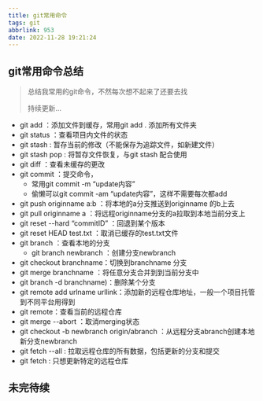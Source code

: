 ```yaml
---
title: git常用命令
tags: git
abbrlink: 953
date: 2022-11-28 19:21:24
---
```


## git常用命令总结

> 总结我常用的git命令，不然每次想不起来了还要去找
>
> 持续更新...

- git add ：添加文件到缓存，常用git add . 添加所有文件夹
- git status ：查看项目内文件的状态
- git stash : 暂存当前的修改（不能保存为追踪文件，如新建文件）
- git stash pop : 将暂存文件恢复，与git stash 配合使用
- git diff ：查看未缓存的更改
- git commit ：提交命令，
  - 常用git commit -m “update内容”
  - 偷懒可以git commit -am “update内容”，这样不需要每次都add
- git push originname a:b ：将本地的a分支推送到originname 的b上去
- git pull originname a ：将远程originname分支的a拉取到本地当前分支上
- git reset --hard “commitID” ：回退到某个版本
- git reset HEAD test.txt ：取消已缓存的test.txt文件
- git branch ：查看本地的分支
  - git branch newbranch ：创建分支newbranch 
- git checkout branchname：切换到branchname 分支
- git merge branchname ：将任意分支合并到到当前分支中
- git branch -d branchname)：删除某个分支
- git remote add urlname urllink：添加新的远程仓库地址，一般一个项目托管到不同平台用得到
- git remote：查看当前的远程仓库
- git merge --abort ：取消merging状态
- git checkout -b newbranch origin/abranch ：从远程分支abranch创建本地新分支newbranch
- git fetch --all : 拉取远程仓库的所有数据，包括更新的分支和提交
- git fetch <remote-name> : 只想更新特定的远程仓库



## 未完待续